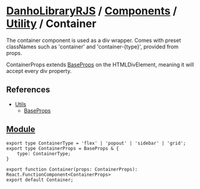 # [DanhoLibraryRJS](../../index.md) / [Components](../index.md) / [Utility](./index.md) / Container

The container component is used as a div wrapper.
Comes with preset classNames such as 'container' and 'container-{type}', provided from props.

ContainerProps extends [BaseProps](../../Utils/Base/Props.md) on the HTMLDivElement, meaning it will accept every div property.

## References
* [Utils](../../Utils/index.md)
    * [BaseProps](../../Utils/Base/Props.md)

## [Module](../../../src/components/Container.tsx)
```tsx
export type ContainerType = 'flex' | 'popout' | 'sidebar' | 'grid';
export type ContainerProps = BaseProps & {
    type: ContainerType;
}

export function Container(props: ContainerProps): React.FunctionComponent<ContainerProps>
export default Container;
```